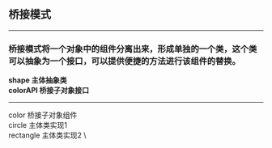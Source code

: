 ## 桥接模式

---
### 桥接模式将一个对象中的组件分离出来，形成单独的一个类，这个类可以抽象为一个接口，可以提供便捷的方法进行该组件的替换。

 **shape 主体抽象类** \
 **colorAPI 桥接子对象接口** 

---
color 桥接子对象组件 \
circle 主体类实现1 \
rectangle 主体类实现2 \